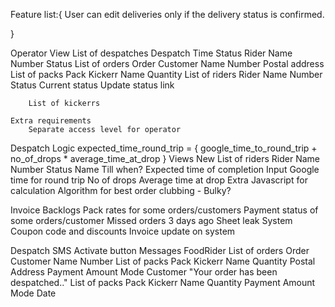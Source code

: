 Feature list:{
	User can edit deliveries only if the delivery status is confirmed.
	
}

Operator
	View
		List of despatches
			Despatch
				Time
				Status
				Rider
					Name
					Number
					Status
				List of orders
					Order
						Customer
							Name
							Number
						Postal address
						List of packs
							Pack
								Kickerr Name
								Quantity
		List of riders
			Rider
				Name
				Number
				Status
					Current status
					Update status link

		List of kickerrs

	Extra requirements
		Separate access level for operator

Despatch
	Logic
		expected_time_round_trip = {
			google_time_to_round_trip
			+ no_of_drops * average_time_at_drop
		}
	Views
		New
			List of riders
				Rider
					Name
					Number
					Status
						Name
						Till when?
			Expected time of completion
				Input
					Google time for round trip
					No of drops
					Average time at drop
			Extra
				Javascript for calculation
				Algorithm for best order clubbing - Bulky?

Invoice
	Backlogs
		Pack rates for some orders/customers
		Payment status of some orders/customer
		Missed orders
			3 days ago
			Sheet leak
	System
		Coupon code and discounts
		Invoice update on system

Despatch SMS
	Activate button
	Messages
		FoodRider
			List of orders
				Order
					Customer
						Name
						Number
					List of packs
						Pack
							Kickerr Name
							Quantity
					Postal Address
					Payment
						Amount
						Mode
		Customer
			"Your order has been despatched.."
			List of packs
				Pack
					Kickerr Name
					Quantity
			Payment
				Amount
				Mode
				Date